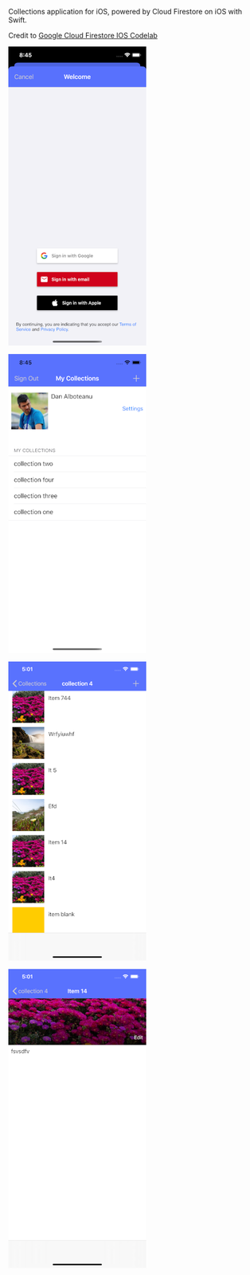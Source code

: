 Collections application for iOS, powered by Cloud Firestore on iOS with Swift.

Credit to [Google Cloud Firestore IOS Codelab](https://codelabs.developers.google.com/codelabs/firebase-cloud-firestore-workshop-swift/index.html?index=..%2F..index#0)

![screenshot iPhone login methods](screenshots/screen0.png)

![screenshot iPhone login collections](screenshots/screen1.png)

![screenshot iPhone items](screenshots/screen2.png)

![screenshot iPhone item details](screenshots/screen3.png)
